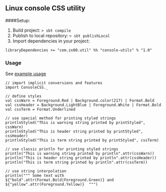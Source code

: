 ## Linux console CSS utility

####Setup:
1. Build project: `> sbt compile`
2. Publish to local repository: `> sbt publishLocal`
3. Import dependencies in your project:
```
libraryDependencies += "com.zx80.util" %% "console-utils" % "1.0"
```

### Usage
See [example usage](https://github.com/zx80live/com.zx80.mod.util.console/blob/master/src/test/scala/com/zx80/mod/util/console/ConsoleCSSSpec.scala)

```
// import implicit conversions and features
import ConsoleCSS._

// define styles
val cssWarn = Foreground.Red | Background.color(217) | Format.Bold
val cssHeader = Background.LightBlue | Foreground.White | Format.Bold
val cssTerm = Format.Underlined

// use special method for printing styled strings
printlnStyled("This is warning string printed by printStyled", cssWarn)
printlnStyled("This is header string printed by printStyled", cssHeader)
printlnStyled("This is term string printed by printStyled", cssTerm)

// use classic println for printing styled strings
println("This is warning string printed by println".attr(cssWarn))
println("This is header string printed by println".attr(cssHeader))
println("This is term string printed by println".attr(cssTerm))

// use string interpolation
println(""" Some text with ${"bold".attr(Format.Bold|Foreground.Green)} and ${"yellow".attr(Foreground.Yellow)}  """)
```
